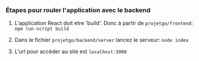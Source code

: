 ### Étapes pour rouler l'application avec le backend
1. L'application React doit etre 'build'. Donc à partir de `projetgo/frontend`:
    `npm run-script build`
    
2. Dans le fichier `projetgo/backend/server` lancez le serveur:
    `node index`
    
3. L'url pour accéder au site est `localhost:5000`